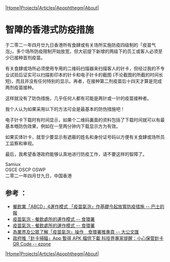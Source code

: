|[Home](/README.md)|[Projects](/projects.md)|[Articles](/articles.md)|[Apophthegm](/apophthegm.md)|[About](/about.md)|


# 智障的香港式防疫措施

于二零二一年四月廿九日香港所有食肆或有关场所实施防疫四级制的「疫苗气泡」，多个场所防疫限制开始放宽，但大前提下新增的两级下的员工或客人必须至少已接种首剂疫苗。

有关食肆或场所必须使用专用的二维码扫描器来扫描客人的针卡，但经过我的不专业试验后证实可以扫描影印本的针卡和电子针卡的截图 (不论截图的所截的时间长短)，而且并没有任何特别的显示。再者，在接种第二剂疫苗后十四天才算是完成两剂疫苗接种。

这样就没有了防伪措施，几乎任何人都有可能是两针或一针的疫苗接种者。

我个人认为如果采用以下的方法可会是最基本的防伪措施吧！

电子针卡下载时有时间显示，如果个二维码裏面的资料包括了下载时间就可以有最基本嘅防伪效果，例如在一至两分钟内下载显示方为有效。

如果实体针卡，就至少要显示有遮蔽的姓名和身份证号码以方便有关食肆或场所员工监察和审视。

最后，我希望香港政府能够认真地进行防疫工作，请不要这样的智障了。

Samiux   
OSCE  OSCP  OSWP   
二零二一年四月廿九日，中国香港   

## 参考 ：   
- [餐飲業「ABCD」4運作模式 「疫苗氣泡」作基礎今起放寬防疫措施 -- 巴士的報](https://www.bastillepost.com/hongkong/article/8367706-%E3%80%8C%E7%96%AB%E8%8B%97%E6%B0%A3%E6%B3%A1%E3%80%8D%E4%BD%9C%E5%9F%BA%E7%A4%8E-%E4%BB%8A%E8%B5%B7%E6%94%BE%E5%AF%AC%E7%A4%BE%E4%BA%A4%E8%B7%9D%E9%9B%A2%E6%8E%AA%E6%96%BD)   
- [疫苗氣泡 - 餐飲處所的運作模式 -- 食環署](https://www.fehd.gov.hk/tc_chi/events/covid19/vaccine_bubble_FP.html)  
- [疫苗氣泡 - 餐飲處所的運作模式 -- 食環署](https://www.fehd.gov.hk/tc_chi/events/covid19/vaccination_record_app.html)  
- [為業界及公眾了解「疫苗氣泡」操作　食環署推專頁 -- 大公文匯](https://www.tkww.hk/a/202104/29/AP608aa5d8e4b0c6fb6f658888.html)  
- [政府推「針卡掃瞄」App 暫得 APK 檔供下載 科技界專家提醒：小心保管針卡 QR Code -- ezone](https://ezone.ulifestyle.com.hk/article/2945189/%E6%94%BF%E5%BA%9C%E6%8E%A8%E3%80%8C%E9%87%9D%E5%8D%A1%E6%8E%83%E7%9E%84%E3%80%8DApp%20%E6%9A%AB%E5%BE%97%20APK%20%E6%AA%94%E4%BE%9B%E4%B8%8B%E8%BC%89%20%20%E7%A7%91%E6%8A%80%E7%95%8C%E5%B0%88%E5%AE%B6%E6%8F%90%E9%86%92%EF%BC%9A%E5%B0%8F%E5%BF%83%E4%BF%9D%E7%AE%A1%E9%87%9D%E5%8D%A1%20QR%20Code)  

|[Home](/README.md)|[Projects](/projects.md)|[Articles](/articles.md)|[Apophthegm](/apophthegm.md)|[About](/about.md)|
